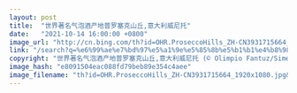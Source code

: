 ```yaml
---
layout: post
title:  "世界著名气泡酒产地普罗塞克山丘,意大利威尼托"
date:   "2021-10-14 16:00:00 +0800"
image_url: "http://cn.bing.com/th?id=OHR.ProseccoHills_ZH-CN3931715664_1920x1080.jpg&rf=LaDigue_1920x1080.jpg&pid=hp"
link: "/search?q=%e6%99%ae%e7%bd%97%e5%a1%9e%e5%85%8b%e5%b1%b1%e4%b8%98&form=hpcapt&mkt=zh-cn"
copyright: "世界著名气泡酒产地普罗塞克山丘,意大利威尼托 (© Olimpio Fantuz/Sime/eStock Photo)"
image_hash: "e8091504eac088fd79beb89e354c4aee"
image_filename: "th?id=OHR.ProseccoHills_ZH-CN3931715664_1920x1080.jpg&rf=LaDigue_1920x1080.jpg&pid=hp"
---
```

